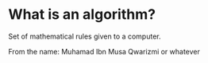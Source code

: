 # What is an algorithm?
Set of mathematical rules given to a computer.

From the name: Muhamad Ibn Musa Qwarizmi or whatever
